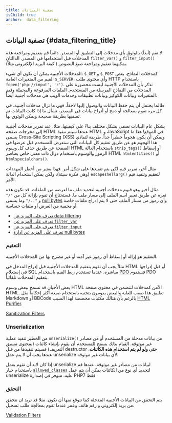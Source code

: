 ```yaml
---
title: تصفية البيانات
isChild: true
anchor:  data_filtering
---
```


## تصفية البيانات {#data_filtering_title}

لا تقم (أبداً) بالوثوق بأي مدخلات إلى التطبيق أو المصدر. دائماً قم بتعقيم ومراجعة هذه المدخلات قبل استخدامها في المصدر.
الدالتان `filter_var()` و `filter_input()` يمكنهما تعقيم ومراجعة صيغ النصوص ( كيغة البريد الإلكتروني مثلاً).

المدخلات الأجنبية يمكن أن تكون أي شيء: `$_GET` و `$_POST` كمدخلات النماذج، بعض القيم من المتغيرات العامة `$_SERVER`،
وأي محتوى طلب HTTP باستخدام `fopen('php://input', 'r')`. تذكر بأن المدخلات الأجنبية ليست محصورة على المدخلات من النماذج
المرسلة من المستخدم. الملفات المرفوعة والمحملة وقيم المتغيرات وبيانات الكوكيز وبيانات تطبيقات وخدمات الويب
هي مدخلات أجنبية أيضاً.

طالما يحتمل أن يتم حفظ البيانات والوصول إليها لاحقاً، فهي ما تزال مدخلات أجنبية. في كل مرة تقوم بمعالجة أو دمج أو أدراج
بيانات في المصدر، تسأل ما إذا كانت البيانات تم تصفيها بطريقة صحيحة ويمكن الوثوق بها.

بشكل عام البيانات _تصفى_ بشكل مختلف بناءً على كيفيتها. مثلا، عند تمرير مدخلات أجنبية إلى مخرجات صفحة HTML عندها سيتم
تنفيذ HTML و JavaScript في الموقع! هذا ما يسمى Cross-Site Scripting (XSS) ويمكن أن يكون هجوماً خطيراً جداً.
طريقة لتفادي هذا الهجوم هو عن طريق تعقيم كل البيانات التي ستعرض للمسخدم قبل عرضها في الصفحة عن طريق حذف كل وسوم HTML
باستخدام الدالة `strip_tags()` أو إسقاط الرموز والوسوم باستخدام دوال ذات معنى خاص بعناصر HTML `htmlentities()` أو 
`htmlspecialchars()`.

مثال آخر، تمرير قيم لكي يتم تنفيذها على شكل أمر. فهذا يعتبر من أخطر المهددات (وهي فكرة سيئة)، ولكن يمكن استخدام
الدالة `escapeshellarg()` لتعقيم وتنفيذ قيم الأمر.

مثال أخير وهو قبوم مدخلات أجنبية لتحديد ملف ما لعرضه من الملفات. قد تكون هذه ثغرة عن طريق تغيير اسم الملف إلى مسار ملف
ما. فستحتاج أن تقوم بإزالة كل من `"/"` و `"../"` وما يسمى [null bytes][6] وأي رموز من مسار الملف حتى لا يتم إدراج
ملفات خاصة أو محمية من العرض أو ملفات حساسة.

* [تعرف على المزيد عن data filtering][1]
* [تعرف على المزيد عن `filter_var`][4]
* [تعرف على المزيد عن `filter_input`][5]
* [تعرف على المزيد عن إدارة null bytes][6]

### التعقيم

التعقيم هو إزالة أو إسقاط أي رموز غير آمنة أو غير مصرح بها من المدخلات الأجنبية.

مثلاً يجب أن تقوم بتعقيم المدخلات الأجنبية قبل إدراج المدخل في HTML أو قبل إدراجها في إستعلام SQL مباشرة.
عندما تستخدم ربط القيم باستخدام [PDO](#databases) فستقوم PDO بتعقيم المدخلات تلقائياً.

بعض الأحيان قد تسمح ببعض وسوم HTML الآمن كمدخلات لتتضمن في محتوى صفحة HTML. تطبيق هذا صعب للغاية والبعض يقومون بتجنبه
باستخدام صيغة أكثر إحكاماً مثل Markdown أو BBCode بالرغم بأن هنالك مكتبات مخصصة لهذا السبب [HTML Purifier][html-purifier].

[Sanitization Filters][2]

### Unserialization

من الخطير تنفيذ عملية `unserialize()` من بيانات مدخلة من المستخدم أو من مصادر غير موثوقة. القيام بذلك يسمح للمستخدم أن يقوم بإنشاء
كائنات (بمحتوى مسبق التعريف) فسيتم تنفيذها من قبل destructor **حتى ولو لم يتم استخدام هذه الكائنات**. عندها يجب أن لا يتم عمل
unserialize لأي بيانات غير موثوقة.

إذا كان لابد أن تقوم بعمل unserialize لبيانات من مصادر غير موثوقة، عندها قم باستخدام خيار [`allowed_classes`][unserialize]
لتحديد أي نوع من الكائنات يمكن أن يتم عمل unserialize عليه. متوفر في إصدارة PHP7 فقط

### التحقق

يتم التحقق من البيانات الأجنبية المدخلة كما تتوقع منها أن تكون. مثلا قد تريد ان تتحقق من بريد إلكتروني و رقم هاتف
وعمر عندما تقوم بمعالجة طلب تسجيل.

[Validation Filters][3]


[1]: http://php.net/book.filter
[2]: http://php.net/filter.filters.sanitize
[3]: http://php.net/filter.filters.validate
[4]: http://php.net/function.filter-var
[5]: http://php.net/function.filter-input
[6]: http://php.net/security.filesystem.nullbytes
[html-purifier]: http://htmlpurifier.org/
[unserialize]: https://secure.php.net/manual/en/function.unserialize.php
